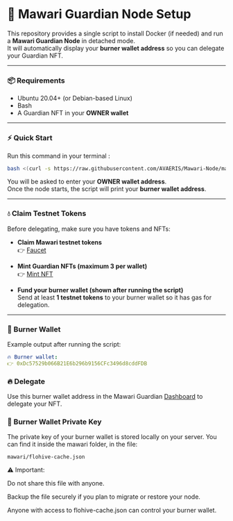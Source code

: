 # 🚀 Mawari Guardian Node Setup

This repository provides a single script to install Docker (if needed) and run a **Mawari Guardian Node** in detached mode.  
It will automatically display your **burner wallet address** so you can delegate your Guardian NFT.

---

### 📦 Requirements
- Ubuntu 20.04+ (or Debian-based Linux)
- Bash
- A Guardian NFT in your **OWNER wallet**

---

### ⚡ Quick Start

Run this command in your terminal :

```bash
bash <(curl -s https://raw.githubusercontent.com/AVAERIS/Mawari-Node/main/setup.sh)
```

You will be asked to enter your **OWNER wallet address**.  
Once the node starts, the script will print your **burner wallet address**.

---

### 💧 Claim Testnet Tokens

Before delegating, make sure you have tokens and NFTs:

- **Claim Mawari testnet tokens**  
  👉 [Faucet](https://faucet.mawari.network)

- **Mint Guardian NFTs (maximum 3 per wallet)**  
  👉 [Mint NFT](https://mint.mawari.network)

- **Fund your burner wallet (shown after running the script)**  
  Send at least **1 testnet tokens** to your burner wallet so it has gas for delegation.

---

### 🔑 Burner Wallet

Example output after running the script:

```yaml
🔥 Burner wallet:
👉 0xDc57529b066B21E6b296b9156CFc3496d8cddFDB
```

### 🔥 Delegate 
Use this burner wallet address in the Mawari Guardian [Dashboard](https://app.testnet.mawari.net) to delegate your NFT.

### 🔐 Burner Wallet Private Key

The private key of your burner wallet is stored locally on your server.
You can find it inside the mawari folder, in the file:

```
mawari/flohive-cache.json
```

⚠️ Important:

Do not share this file with anyone.

Backup the file securely if you plan to migrate or restore your node.

Anyone with access to flohive-cache.json can control your burner wallet.


